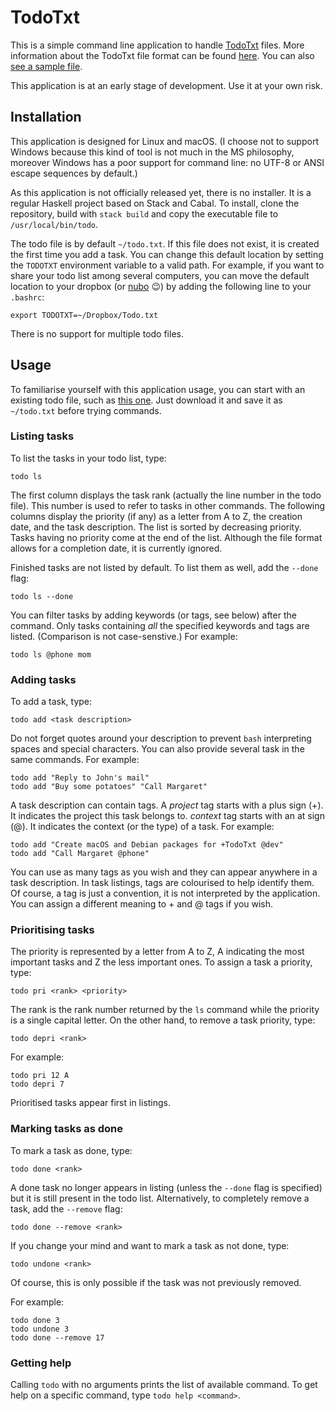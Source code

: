 # TodoTxt

This is a simple command line application to handle [TodoTxt](http://todotxt.org/) files. More information about the TodoTxt file format can be found [here](https://github.com/todotxt/todo.txt). You can also [see a sample file](http://todotxt.org/todo.txt).

This application is at an early stage of development. Use it at your own risk.

## Installation

This application is designed for Linux and macOS. (I choose not to support Windows because this kind of tool is not much in the MS philosophy, moreover Windows has a poor support for command line: no UTF-8 or ANSI escape sequences by default.)

As this application is not officially released yet, there is no installer. It is a regular Haskell project based on Stack and Cabal. To install, clone the repository, build with `stack build` and copy the executable file to `/usr/local/bin/todo`.

The todo file is by default `~/todo.txt`. If this file does not exist, it is created the first time you add a task. You can change this default location by setting the `TODOTXT` environment variable to a valid path. For example, if you want to share your todo list among several computers, you can move the default location to your dropbox (or [nubo](https://github.com/PascalLG/Nubo) 😉) by adding the following line to your `.bashrc`:

```
export TODOTXT=~/Dropbox/Todo.txt
```

There is no support for multiple todo files.

## Usage

To familiarise yourself with this application usage, you can start with an existing todo file, such as [this one](http://todotxt.org/todo.txt). Just download it and save it as `~/todo.txt` before trying commands.

### Listing tasks

To list the tasks in your todo list, type:

```
todo ls
```

The first column displays the task rank (actually the line number in the todo file). This number is used to refer to tasks in other commands. The following columns display the priority (if any) as a letter from A to Z, the creation date, and the task description. The list is sorted by decreasing priority. Tasks having no priority come at the end of the list. Although the file format allows for a completion date, it is currently ignored.

Finished tasks are not listed by default. To list them as well, add the `--done` flag:

```
todo ls --done
```

You can filter tasks by adding keywords (or tags, see below) after the command. Only tasks containing *all* the specified keywords and tags are listed. (Comparison is not case-senstive.) For example:

```
todo ls @phone mom
```

### Adding tasks

To add a task, type:

```
todo add <task description>
```

Do not forget quotes around your description to prevent `bash` interpreting spaces and special characters. You can also provide several task in the same commands. For example:

```
todo add "Reply to John's mail"
todo add "Buy some potatoes" "Call Margaret"
```

A task description can contain tags. A *project* tag starts with a plus sign (+). It indicates the project this task belongs to. *context* tag starts with an at sign (@). It indicates the context (or the type) of a task. For example:

```
todo add "Create macOS and Debian packages for +TodoTxt @dev"
todo add "Call Margaret @phone"
```

You can use as many tags as you wish and they can appear anywhere in a task description. In task listings, tags are colourised to help identify them. Of course, a tag is just a convention, it is not interpreted by the application. You can assign a different meaning to + and @ tags if you wish.

### Prioritising tasks

The priority is represented by a letter from A to Z, A indicating the most important tasks and Z the less important ones. To assign a task a priority, type:

```
todo pri <rank> <priority>
```

The rank is the rank number returned by the `ls` command while the priority is a single capital letter. On the other hand, to remove a task priority, type:

```
todo depri <rank>
```

For example:

```
todo pri 12 A
todo depri 7
```

Prioritised tasks appear first in listings.

### Marking tasks as done

To mark a task as done, type:

```
todo done <rank>
```

A done task no longer appears in listing (unless the `--done` flag is specified) but it is still present in the todo list. Alternatively, to completely remove a task, add the `--remove` flag:

```
todo done --remove <rank>
```

If you change your mind and want to mark a task as not done, type:

```
todo undone <rank>
```

Of course, this is only possible if the task was not previously removed.

For example:

```
todo done 3
todo undone 3
todo done --remove 17
```

### Getting help

Calling `todo` with no arguments prints the list of available command. To get help on a specific command, type `todo help <command>`.
    